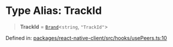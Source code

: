 # Type Alias: TrackId

> **TrackId** = [`Brand`](Brand.md)\<`string`, `"TrackId"`\>

Defined in: [packages/react-native-client/src/hooks/usePeers.ts:10](https://github.com/fishjam-cloud/mobile-client-sdk/blob/76d05a6e62b137b02043a8a00ca762ff218a64b5/packages/react-native-client/src/hooks/usePeers.ts#L10)
